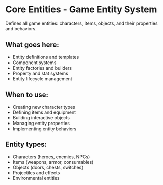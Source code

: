 # Core Entities - Game Entity System

Defines all game entities: characters, items, objects, and their properties and behaviors.

## What goes here:
- Entity definitions and templates
- Component systems
- Entity factories and builders
- Property and stat systems
- Entity lifecycle management

## When to use:
- Creating new character types
- Defining items and equipment
- Building interactive objects
- Managing entity properties
- Implementing entity behaviors

## Entity types:
- Characters (heroes, enemies, NPCs)
- Items (weapons, armor, consumables)
- Objects (doors, chests, switches)
- Projectiles and effects
- Environmental entities